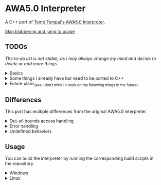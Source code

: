 # AWA5.0 Interpreter
A C++ port of [Temp Tempai's AWA5.0 Interpreter](https://github.com/TempTempai/AWA5.0).

[Skip blabbering and jump to usage](#Usage)

## TODOs
*The to-do list is not stable, as I may always change my mind and decide to delete or add more things.*

<details>
<summary>Basics</summary>

- [x] Support for all instructions(Awatisms) stated in [The AWA5.0 Specification](https://github.com/TempTempai/AWA5.0/blob/main/Documentation/AWA5.0%20Specification.pdf)
    - [x] System
        - [x] Read(`red`) and ReadNum(`r3d`) implementations
        - [x] Other system instructions
    - [x] Pile manipulation
    - [x] Arithmetic
    - [x] Program flow

- [ ] Input supports
    - [ ] Read from stdin
        - [ ] Awalang support
        - [ ] Awably support
    - [ ] Read from command line arguments
        - [ ] Directly passing
            - [x] Awalang support
            - [ ] Awably support
        - [ ] Read from file
            - [x] Awalang support
            - [ ] Awably support

- [ ] Debug tools
    - [x] Stack(Bubble Abyss) trace
    - [ ] Per-line execution
    - [ ] Speed profiler for sections

- [ ] Improvements upon the specification
    - [ ] More instructions, for example, reading the stack.
    - [ ] Pointers for bubbles in the Abyss
    - [ ] Full ASCII support
    - [ ] Static linking
    - [ ] ~~Error handling~~ Not needed as the language is perfect
</details>

<details>
<summary>Some things I already have but need to be ported to C++</summary>

- [ ] Development tools
    - [ ] Awably(assembly-like language for AWA) to Awalang (awawa awa) transpiler
</details>

<details>
<summary>Future plans<sub>(aka I don't think I'll work on the following things in the future)</sub></summary>

- [ ] AWA-VM / AWA JIT
- [ ] AWA-OS
- [ ] Self-hosted AWA Interpreter
</details>

## Differences
This port has multiple differences from the original AWA5.0 interpreter.

<details>
<summary>Out-of-bounds access handling</summary>

Let's compare the code for handling Equal(`eql`) between the original AWA5.0 interpreter and this port.

The original AWA5.0 interpreter:
```js
if (!isDouble(bubbleAbyss[bubbleAbyss.length - 1])
    && !isDouble(bubbleAbyss[bubbleAbyss.length - 2])
    && bubbleAbyss[bubbleAbyss.length - 1] == bubbleAbyss[bubbleAbyss.length - 2]) {
        //True, execute next line
    }
    else {
        // False, Skip the next line
    }
```
\
My implementation:
```cpp
if (bubbleAbyss.size() >= 2) {
    Bubble b1 = bubbleAbyss.back();
    Bubble b2 = bubbleAbyss[bubbleAbyss.size() - 2];
    if (!isDouble(b1) && !isDouble(b2) && getInt(b1) == getInt(b2)) {
        //True, execute next line
    }
    else {
        // False, Skip the next line
    }
}
```
\
With the original implementation, if the stack is empty or has only one element, it will pull an undefine out off the stack and compare it. It has 4 conditions.

| Stack  | Bubble A    | Bubble B    | Result |
|--------|-------------|-------------|--------|
| Empty  | `undefined` | `undefined` | True   |
| 1      | 1           | `undefined` | False  |
| 1 2    | 2           | 1           | False  |
| 2 2    | 2           | 2           | True   |

With my implementation, it will check if the stack has at least 2 elements before comparing them. If less than 2 elements are present, it will simply ignore that particular instruction. \
This behavior applies to all instructions, illegal instructions will be ignored, and the program will continue executing, while throwing a warning.
</details>

<details>
<summary>Error handling</summary>

The AWA5.0 Specification states that the language is perfect and does not need error handling. \
This statement can be easily accomplished for the original interpreter, as it's running on JavaScript. However, this port is written in C++, checks are needed to prevent undefined behaviors. \
To follow the specifications, while wanted to have something to be more clear for debugging, I decided to throw warnings instead of errors to alert the user. It's now called "Warning handling". awa
</details>

<details>
<summary>Undefined behaviors</summary>

While the port mostly ignores undefined behaviors, treating it as a `nop` instruction. There're some redefined behaviors when came to such condition that is unstated in the specification. \
\
General undefined bahaviors:
- If the last instruction has no argument when it's supposed to, it'll be ignored.
- All instructions that require at least X bubbles will be ignored if the stack has less than X bubbles.
\
Instruction-specific undefined behaviors:

| Instruction                | Condition                                               | Original behavior                           | Port behavior                                |
|----------------------------|---------------------------------------------------------|---------------------------------------------|----------------------------------------------|
| Surround(`srn`)            | Trying to surround more bubbles than what the stack has | Fill `undefined` in the blown double bubble | Surround the max present bubble in the stack |
| Count(`cnt`)               | Trying to count on an empty stack                       | Blow 0                                      | Blow 0                                       |
| Jump(`jmp`)                | Jumping to an invalid label                             | Ignored                                     | Ignored with a warning                       |
| Merge(`mrg`)<sup>[1]</sup> | Merging two simple bubbles                              | Merge two into a double bubble              | Merge two into a double bubble               |
| Read(`red`)/Read Num(`r3d`)| Empty input                                             | An empty double bubble will be pushed       | Ignored with a warning                       |

[1]: The reason why Merge(`mrg`) is on the list is that the AWA5.0 Specification states the instruction should act like Add(`4dd`) if two simple bubbles are present. But the original and other 3rd party interpreters treat it as a merge into a double bubble instead, so I decided to maintain this as a feature, instead of fixing it.
</details>

## Usage
You can build the interpreter by running the corresponding build scripts in the repository.
<details>
<summary>Windows</summary>

```bash
git clone https://github.com/anfogy/AWA5.0-Interpreter.git
cd AWA5.0-Interpreter
./build.bat
```
This would require the [Visual C++ Build Tool](https://aka.ms/vs/17/release/vs_BuildTools.exe) to be installed. \
`git` is not essential, you can download the repository as a ZIP file and extract it. \
\
Once built, you can run the interpreter with the following command:
```bash
cd build
./awa.exe
```
A help message should pop up, after that you're good to go!
</details>

<details>
<summary>Linux</summary>

```bash
git clone https://github.com/anfogy/AWA5.0-Interpreter.git
cd AWA5.0-Interpreter
make
```
This would require `g++`, `make`, `binutils-gold` to be installed, if you don't have them, you can install `build-essential` and `binutils-gold` using your package manager. \
`git` is not essential, you can download the repository as a ZIP file and extract it. \
\
Once built, you can run the interpreter with the following command:
```bash
./awa
```
A help message should pop up, after that you're good to go!
</details>